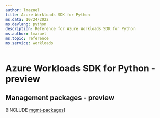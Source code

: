```yaml
---
author: lmazuel
title: Azure Workloads SDK for Python
ms.data: 10/24/2022
ms.devlang: python
description: Reference for Azure Workloads SDK for Python
ms.author: lmazuel
ms.topic: reference
ms.service: workloads
---
```

# Azure Workloads SDK for Python - preview

## Management packages - preview
[!INCLUDE [mgmt-packages](workloads-mgmt-index.md)]